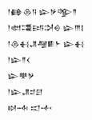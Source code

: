 <div class='block'>
<div class='line'>𒁹𒂵𒁲𒀀 𒇽𒃻𒄊𒈫</div>
<div class='line'>𒁹𒊚𒃮𒅀𒋫𒀪 𒇽𒐈𒋙</div>
<div class='line'>𒁹𒁲𒈬𒂗𒆷𒀾𒈨 𒇽𒈬</div>
<div class='line'>𒁹𒇽𒈫𒌋</div>
<div class='line'>𒇽𒋧𒃻</div>
<div class='line'>𒁹𒇽𒂗𒄑𒇀</div>
<div class='line'>𒊭𒁄 𒀊𒋾</div>
</div>